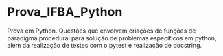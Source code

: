 # Prova_IFBA_Python
Prova em Python. Questões que envolvem criações de funções de paradigma procedural para solução de problemas específicos em python, além da realização de testes com o pytest e realização de docstring.
